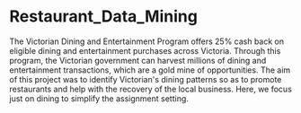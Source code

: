 # Restaurant_Data_Mining
The Victorian Dining and Entertainment Program offers 25% cash back on eligible dining and entertainment purchases across Victoria. Through this program, the Victorian government can harvest millions of dining and entertainment transactions, which are a gold mine of opportunities. The aim of this project was to identify Victorian's dining patterns so as to promote restaurants and help with the recovery of the local business. Here, we focus just on dining to simplify the assignment setting.
